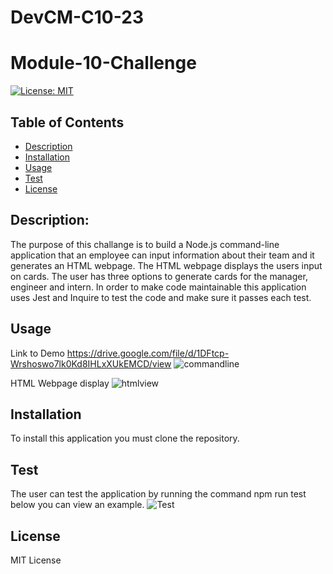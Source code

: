 # DevCM-C10-23

# Module-10-Challenge
[![License: MIT](https://img.shields.io/badge/License-MIT-yellow.svg)](https://opensource.org/licenses/MIT)

  ## Table of Contents
  - [Description](#description)
  - [Installation](#installation)
  - [Usage](#usage)
  - [Test](#test) 
  - [License](#license)
  
  ## Description:
  The purpose of this challange is to build a Node.js command-line application that an employee can input information about their team and it generates an HTML webpage. The HTML webpage displays the users input on cards. The user has three options to generate cards for the manager, engineer and intern. In order to make code maintainable this application uses Jest and Inquire to test the code and make sure it passes each test. 

  ## Usage
  Link to Demo
  https://drive.google.com/file/d/1DFtcp-Wrshoswo7lk0Kd8IHLxXUkEMCD/view
![commandline](../DevCM-C10-23/Images/buildteamcommandline.jpg)

 HTML Webpage display
![htmlview](../DevCM-C10-23/Images/htmldisplay.jpg)


  ## Installation
  To install this application you must clone the repository.

  ## Test
  The user can test the application by running the command npm run test below you can view an example.
    ![Test](../DevCM-C10-23/Images/test.jpg)

  ## License
  MIT License


